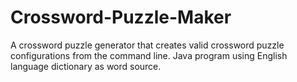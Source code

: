 # Crossword-Puzzle-Maker
A crossword puzzle generator that creates valid crossword puzzle configurations from the command line. Java program using English language dictionary as word source. 
